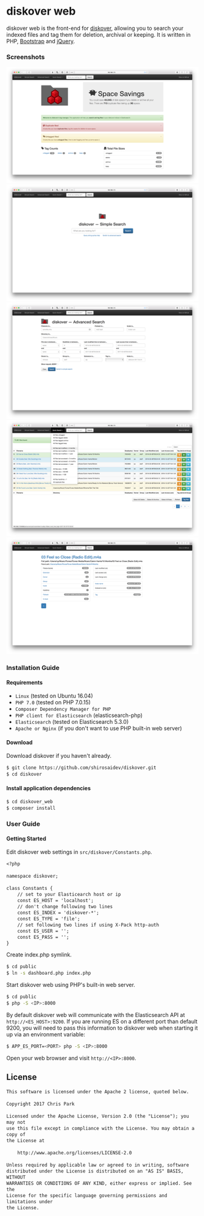 # diskover web

diskover web is the front-end for [diskover](../README.md), allowing you to search your indexed files and tag them for deletion, archival or keeping. It is written in PHP, [Bootstrap](http://getbootstrap.com/) and [jQuery](https://jquery.com/).

### Screenshots

![diskover web dashboard](docs/diskover-web-dashboard-screenshot.png?raw=True)
![diskover web simple search](docs/diskover-web-simplesearch-screenshot.png?raw=True)
![diskover web advanced file view](docs/diskover-web-advancedsearch-screenshot.png?raw=True)
![diskover web search results](docs/diskover-web-searchresults-screenshot.png?raw=True)
![diskover web file view](docs/diskover-web-fileview-screenshot.png?raw=True)

### Installation Guide

#### Requirements

* `Linux` (tested on Ubuntu 16.04)
* `PHP 7.0` (tested on PHP 7.0.15)
* `Composer Dependency Manager for PHP`
* `PHP client for Elasticsearch` (elasticsearch-php)
* `Elasticsearch` (tested on Elasticsearch 5.3.0)
* `Apache or Nginx` (if you don't want to use PHP built-in web server)

#### Download

Download diskover if you haven't already.

```sh
$ git clone https://github.com/shirosaidev/diskover.git
$ cd diskover
```

#### Install application dependencies

```sh
$ cd diskover_web
$ composer install
```


### User Guide

#### Getting Started

Edit diskover web settings in `src/diskover/Constants.php`.

```
<?php

namespace diskover;

class Constants {
    // set to your Elasticearch host or ip
    const ES_HOST = 'localhost';
    // don't change following two lines
    const ES_INDEX = 'diskover-*';
    const ES_TYPE = 'file';
    // set following two lines if using X-Pack http-auth
    const ES_USER = '';
    const ES_PASS = '';
}
```

Create index.php symlink.

```sh
$ cd public
$ ln -s dashboard.php index.php
```

Start diskover web using PHP's built-in web server.

```sh
$ cd public
$ php -S <IP>:8000
```

By default diskover web will communicate with the Elasticsearch API at `http://<ES_HOST>:9200`. If you are running ES 
on a different port than default 9200, you will need to pass this information to diskover web when starting
it up via an environment variable:

```sh
$ APP_ES_PORT=<PORT> php -S <IP>:8000
```

Open your web browser and visit `http://<IP>:8000`.


## License

```
This software is licensed under the Apache 2 license, quoted below.

Copyright 2017 Chris Park

Licensed under the Apache License, Version 2.0 (the "License"); you may not
use this file except in compliance with the License. You may obtain a copy of
the License at

    http://www.apache.org/licenses/LICENSE-2.0

Unless required by applicable law or agreed to in writing, software
distributed under the License is distributed on an "AS IS" BASIS, WITHOUT
WARRANTIES OR CONDITIONS OF ANY KIND, either express or implied. See the
License for the specific language governing permissions and limitations under
the License.
```
